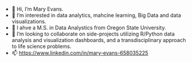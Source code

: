 - 👋 Hi, I’m Mary Evans.
- 👀 I’m interested in data analytics, mahcine learning, Big Data and data visualizations.
- 🌱 I ahve a M.S. in Data Analystics from Oregon State University. 
- 💞️ I’m looking to collaborate on side-projects utilizing R/Python data analysis and visualization dashboards, and a transdisciplinary approach to life science problems. 
- 📫 https://www.linkedin.com/in/mary-evans-658035225

<!---
mmevans54/mmevans54 is a ✨ special ✨ repository because its `README.md` (this file) appears on your GitHub profile.
You can click the Preview link to take a look at your changes.
--->
